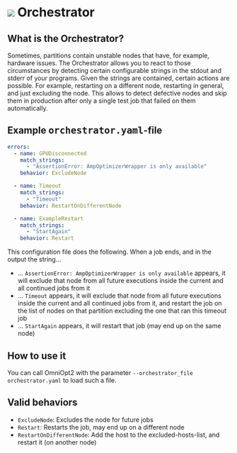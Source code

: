 # <img class='emoji_nav' src='emojis/score.svg' /> Orchestrator

<!-- How to orchestrate how failing jobs should restart or be treated in general -->

<!-- Category: Advanced Usage -->

<div id="toc"></div>

## What is the Orchestrator?

Sometimes, partitions contain unstable nodes that have, for example, hardware issues. The Orchestrator allows you to react to those circumstances by detecting certain configurable strings in the stdout and stderr of your programs. Given the strings are contained, certain actions are possible. For example,
restarting on a different node, restarting in general, and just excluding the node. This allows to detect defective nodes and skip them in production after only a single test job that failed on them automatically.

## Example <samp>orchestrator.yaml</samp>-file

```yaml
errors:
  - name: GPUDisconnected
    match_strings:
      - "AssertionError: AmpOptimizerWrapper is only available"
    behavior: ExcludeNode

  - name: Timeout
    match_strings:
      - "Timeout"
    behavior: RestartOnDifferentNode

  - name: ExampleRestart
    match_strings:
      - "StartAgain"
    behavior: Restart
```

This configuration file does the following. When a job ends, and in the output the string...

- ... `AssertionError: AmpOptimizerWrapper is only available` appears, it will exclude that node from all future executions inside the current and all continued jobs from it
- ... `Timeout` appears, it will exclude that node from all future executions inside the current and all continued jobs from it, and restart the job on the list of nodes on that partition excluding the one that ran this timeout job
- ... `StartAgain` appears, it will restart that job (may end up on the same node)

## How to use it

You can call OmniOpt2 with the parameter `--orchestrator_file orchestrator.yaml` to load such a file.

## Valid behaviors

- `ExcludeNode`: Excludes the node for future jobs
- `Restart`: Restarts the job, may end up on a different node
- `RestartOnDifferentNode`: Add the host to the excluded-hosts-list, and restart it (on another node)
